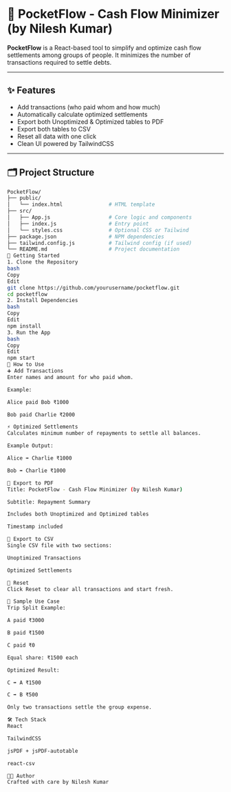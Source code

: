 # 💸 PocketFlow - Cash Flow Minimizer (by Nilesh Kumar)

**PocketFlow** is a React-based tool to simplify and optimize cash flow settlements among groups of people. It minimizes the number of transactions required to settle debts.

---

## ✨ Features

- Add transactions (who paid whom and how much)
- Automatically calculate optimized settlements
- Export both Unoptimized & Optimized tables to PDF
- Export both tables to CSV
- Reset all data with one click
- Clean UI powered by TailwindCSS

---

## 🗂️ Project Structure

```bash
PocketFlow/
├── public/
│   └── index.html               # HTML template
├── src/
│   ├── App.js                   # Core logic and components
│   ├── index.js                 # Entry point
│   └── styles.css               # Optional CSS or Tailwind
├── package.json                 # NPM dependencies
├── tailwind.config.js           # Tailwind config (if used)
└── README.md                    # Project documentation
🚀 Getting Started
1. Clone the Repository
bash
Copy
Edit
git clone https://github.com/yourusername/pocketflow.git
cd pocketflow
2. Install Dependencies
bash
Copy
Edit
npm install
3. Run the App
bash
Copy
Edit
npm start
🧾 How to Use
➕ Add Transactions
Enter names and amount for who paid whom.

Example:

Alice paid Bob ₹1000

Bob paid Charlie ₹2000

⚡ Optimized Settlements
Calculates minimum number of repayments to settle all balances.

Example Output:

Alice ➡️ Charlie ₹1000

Bob ➡️ Charlie ₹1000

📄 Export to PDF
Title: PocketFlow - Cash Flow Minimizer (by Nilesh Kumar)

Subtitle: Repayment Summary

Includes both Unoptimized and Optimized tables

Timestamp included

📁 Export to CSV
Single CSV file with two sections:

Unoptimized Transactions

Optimized Settlements

🔄 Reset
Click Reset to clear all transactions and start fresh.

💼 Sample Use Case
Trip Split Example:

A paid ₹3000

B paid ₹1500

C paid ₹0

Equal share: ₹1500 each

Optimized Result:

C ➡️ A ₹1500

C ➡️ B ₹500

Only two transactions settle the group expense.

🛠️ Tech Stack
React

TailwindCSS

jsPDF + jsPDF-autotable

react-csv

👨‍💻 Author
Crafted with care by Nilesh Kumar
